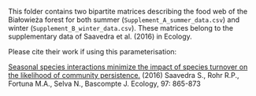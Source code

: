 This folder contains two bipartite matrices describing the food web of the Bia&#322;owie&#380;a forest for both summer (`Supplement_A_summer_data.csv`) and winter (`Supplement_B_winter_data.csv`). These matrices belong to the supplementary data of Saavedra et al. (2016) in Ecology.

Please cite their work if using this parameterisation:

[Seasonal species interactions minimize the impact of species turnover on the likelihood of community persistence.](https://doi.org/10.1890/15-1013.1) (2016) Saavedra S., Rohr R.P., Fortuna M.A., Selva N., Bascompte J. Ecology, 97: 865-873
